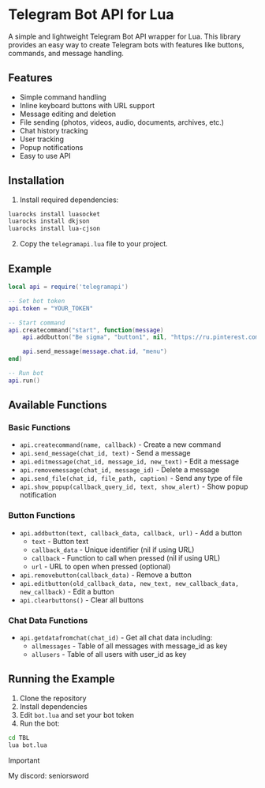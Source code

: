 # Telegram Bot API for Lua

A simple and lightweight Telegram Bot API wrapper for Lua. This library provides an easy way to create Telegram bots with features like buttons, commands, and message handling.

## Features

- Simple command handling
- Inline keyboard buttons with URL support
- Message editing and deletion
- File sending (photos, videos, audio, documents, archives, etc.)
- Chat history tracking
- User tracking
- Popup notifications
- Easy to use API

## Installation

1. Install required dependencies:
```bash
luarocks install luasocket
luarocks install dkjson
luarocks install lua-cjson
```

2. Copy the `telegramapi.lua` file to your project.

## Example

```lua
local api = require('telegramapi')

-- Set bot token
api.token = "YOUR_TOKEN"

-- Start command
api.createcommand("start", function(message)
    api.addbutton("Be sigma", "button1", nil, "https://ru.pinterest.com/pin/940407965937376362/")

    api.send_message(message.chat.id, "menu")
end)

-- Run bot
api.run()
```

## Available Functions

### Basic Functions
- `api.createcommand(name, callback)` - Create a new command
- `api.send_message(chat_id, text)` - Send a message
- `api.editmessage(chat_id, message_id, new_text)` - Edit a message
- `api.removemessage(chat_id, message_id)` - Delete a message
- `api.send_file(chat_id, file_path, caption)` - Send any type of file
- `api.show_popup(callback_query_id, text, show_alert)` - Show popup notification

### Button Functions
- `api.addbutton(text, callback_data, callback, url)` - Add a button
  - `text` - Button text
  - `callback_data` - Unique identifier (nil if using URL)
  - `callback` - Function to call when pressed (nil if using URL)
  - `url` - URL to open when pressed (optional)
- `api.removebutton(callback_data)` - Remove a button
- `api.editbutton(old_callback_data, new_text, new_callback_data, new_callback)` - Edit a button
- `api.clearbuttons()` - Clear all buttons

### Chat Data Functions
- `api.getdatafromchat(chat_id)` - Get all chat data including:
  - `allmessages` - Table of all messages with message_id as key
  - `allusers` - Table of all users with user_id as key

## Running the Example

1. Clone the repository
2. Install dependencies
3. Edit `bot.lua` and set your bot token
4. Run the bot:
```bash
cd TBL
lua bot.lua
```

> [!IMPORTANT]
> My discord: seniorsword

